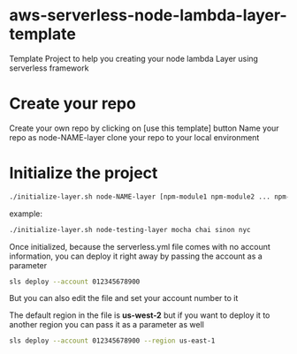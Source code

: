 # aws-serverless-node-lambda-layer-template
Template Project to help you creating your node lambda Layer using serverless framework

# Create your repo
Create your own repo by clicking on [use this template] button
Name your repo as node-NAME-layer
clone your repo to your local environment

# Initialize the project
```sh
./initialize-layer.sh node-NAME-layer [npm-module1 npm-module2 ... npm-moduleN]
```
example:
```sh
./initialize-layer.sh node-testing-layer mocha chai sinon nyc
```

Once initialized, because the serverless.yml file comes with no account information, you can deploy it right away by passing the account as a parameter
```sh
sls deploy --account 012345678900
```
But you can also edit the file and set your account number to it

The default region in the file is **us-west-2** but if you want to deploy it to another region you can pass it as a parameter as well
```sh
sls deploy --account 012345678900 --region us-east-1
```
